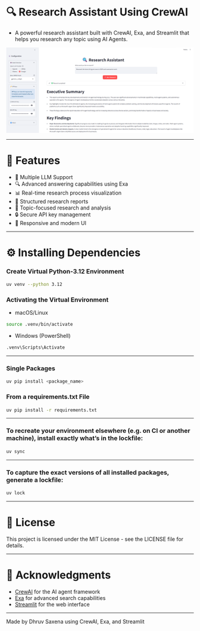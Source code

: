 # 🔍 Research Assistant Using CrewAI
- A powerful research assistant built with CrewAI, Exa, and Streamlit that helps you research any topic using AI Agents.

![App Screenshot](./assets/frontend.png)

---

# 🌟 Features

- 🤖 Multiple LLM Support
- 🔍 Advanced answering capabilities using Exa
- 📊 Real-time research process visualization
- 📝 Structured research reports
- 🎯 Topic-focused research and analysis
- 🔒 Secure API key management
- 📱 Responsive and modern UI

---

# ⚙️ Installing Dependencies

### Create Virtual Python-3.12 Environment
```bash
uv venv --python 3.12
```

### Activating the Virtual Environment 

- macOS/Linux
```bash
source .venv/bin/activate
```

- Windows (PowerShell)

```bash
.venv\Scripts\Activate
```
---


### Single Packages
```bash
uv pip install <package_name>
```

### From a requirements.txt File
```bash
uv pip install -r requirements.txt
```
---

### To recreate your environment elsewhere (e.g. on CI or another machine), install exactly what’s in the lockfile:

```bash
uv sync
```
---

### To capture the exact versions of all installed packages, generate a lockfile:
```bash
uv lock
```

--- 

# 📄 License

This project is licensed under the MIT License - see the LICENSE file for details.

---

# 🙏 Acknowledgments

- [CrewAI](https://crewai.com) for the AI agent framework
- [Exa](https://exa.ai) for advanced search capabilities
- [Streamlit](https://streamlit.io) for the web interface

---

Made by Dhruv Saxena using CrewAI, Exa, and Streamlit
